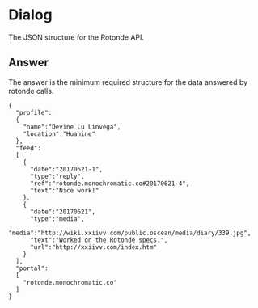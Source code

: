 # Dialog
    
The JSON structure for the Rotonde API.

## Answer

The answer is the minimum required structure for the data answered by rotonde calls.

```
{
  "profile":
  {
    "name":"Devine Lu Linvega",
    "location":"Huahine"
  },
  "feed":
  [
    {
      "date":"20170621-1",
      "type":"reply",
      "ref":"rotonde.monochromatic.co#20170621-4",
      "text":"Nice work!"
    },
    {
      "date":"20170621",
      "type":"media",
      "media":"http://wiki.xxiivv.com/public.oscean/media/diary/339.jpg",
      "text":"Worked on the Rotonde specs.",
      "url":"http://xxiivv.com/index.htm"
    }
  ],
  "portal":
  [
    "rotonde.monochromatic.co"
  ]
}
```
